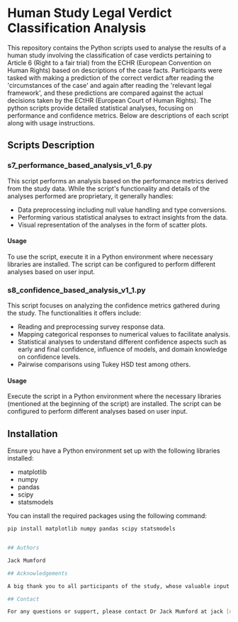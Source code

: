 # Human Study Legal Verdict Classification Analysis

This repository contains the Python scripts used to analyse the results of a human study involving the classification of case verdicts pertaining to Article 6 (Right to a fair trial) from the ECHR (European Convention on Human Rights) based on descriptions of the case facts. Participants were tasked with making a prediction of the correct verdict after reading the 'circumstances of the case' and again after reading the 'relevant legal framework', and these predictions are compared against the actual decisions taken by the ECtHR (European Court of Human Rights). The python scripts provide detailed statistical analyses, focusing on performance and confidence metrics. Below are descriptions of each script along with usage instructions.

## Scripts Description

### s7_performance_based_analysis_v1_6.py

This script performs an analysis based on the performance metrics derived from the study data. While the script's functionality and details of the analyses performed are proprietary, it generally handles:

- Data preprocessing including null value handling and type conversions.
- Performing various statistical analyses to extract insights from the data.
- Visual representation of the analyses in the form of scatter plots.

#### Usage

To use the script, execute it in a Python environment where necessary libraries are installed. The script can be configured to perform different analyses based on user input.

### s8_confidence_based_analysis_v1_1.py

This script focuses on analyzing the confidence metrics gathered during the study. The functionalities it offers include:

- Reading and preprocessing survey response data.
- Mapping categorical responses to numerical values to facilitate analysis.
- Statistical analyses to understand different confidence aspects such as early and final confidence, influence of models, and domain knowledge on confidence levels.
- Pairwise comparisons using Tukey HSD test among others.

#### Usage

Execute the script in a Python environment where the necessary libraries (mentioned at the beginning of the script) are installed. The script can be configured to perform different analyses based on user input.

## Installation

Ensure you have a Python environment set up with the following libraries installed:

- matplotlib
- numpy
- pandas
- scipy
- statsmodels

You can install the required packages using the following command:

```sh
pip install matplotlib numpy pandas scipy statsmodels


## Authors

Jack Mumford

## Acknowledgements

A big thank you to all participants of the study, whose valuable input made this analysis possible.

## Contact

For any questions or support, please contact Dr Jack Mumford at jack [dot] mumford [at] liverpool [dot] ac [dot] uk
